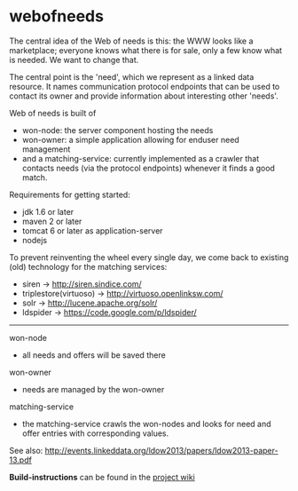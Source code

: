 webofneeds
==========

The central idea of the Web of needs is this: the WWW looks like a marketplace; 
everyone knows what there is for sale, only a few know what is needed. We want to change that.

The central point is the 'need', which we represent as a linked data resource. It names communication
protocol endpoints that can be used to contact its owner and provide information about interesting other
'needs'.

Web of needs is built of 
- won-node: the server component hosting the needs
- won-owner: a simple application allowing for enduser need management  
- and a matching-service: currently implemented as a crawler that contacts needs (via the protocol endpoints) whenever 
   it finds a good match.

Requirements for getting started:
- jdk 1.6 or later
- maven 2 or later
- tomcat 6 or later as application-server
- nodejs

To prevent reinventing the wheel every single day, 
we come back to existing (old) technology for the matching services:
- siren                   -> http://siren.sindice.com/ 
- triplestore(virtuoso)   -> http://virtuoso.openlinksw.com/
- solr                    -> http://lucene.apache.org/solr/
- ldspider                -> https://code.google.com/p/ldspider/

---

won-node
- all needs and offers will be saved there

won-owner
- needs are managed by the won-owner

matching-service
- the matching-service crawls the won-nodes and looks for need and offer entries with corresponding values.


See also: http://events.linkeddata.org/ldow2013/papers/ldow2013-paper-13.pdf

**Build-instructions** can be found in the [project wiki](https://github.com/researchstudio-sat/webofneeds/wiki)
